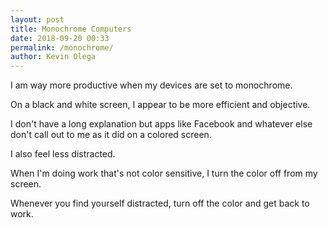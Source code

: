 ```yaml
--- 
layout: post 
title: Monochrome Computers
date: 2018-09-20 00:33
permalink: /monochrome/ 
author: Kevin Olega 
--- 
```

I am way more productive when my devices are set to monochrome. 

On a black and white screen, I appear to be more efficient and objective.

I don't have a long explanation but apps like Facebook and whatever else don't call out to me as it did on a colored screen.

I also feel less distracted.

When I'm doing work that's not color sensitive, I turn the color off from my screen.

Whenever you find yourself distracted, turn off the color and get back to work.


